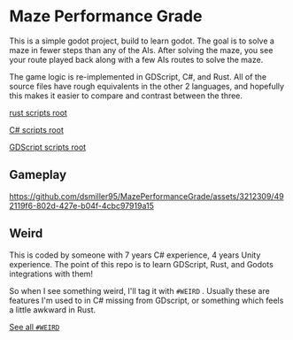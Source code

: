 # Maze Performance Grade

This is a simple godot project, build to learn godot.
The goal is to solve a maze in fewer steps than any of the AIs.
After solving the maze, you see your route played back along with a few AIs routes to solve the maze.

The game logic is re-implemented in GDScript, C#, and Rust.
All of the source files have rough equivalents in the other 2 languages, and
hopefully this makes it easier to compare and contrast between the three.

[rust scripts root](/rust/src/maze_scripts)

[C# scripts root](/godot/csharp/maze_scripts)

[GDScript scripts root](/godot/gdscript/maze_scripts)


## Gameplay

https://github.com/dsmiller95/MazePerformanceGrade/assets/3212309/492119f6-802d-427e-b04f-4cbc97919a15


## Weird

This is coded by someone with 7 years C# experience, 4 years Unity experience. 
The point of this repo is to learn GDScript, Rust, and Godots integrations with them!

So when I see something weird, I'll tag it with `#WEIRD` .
Usually these are features I'm used to in C# missing from GDscript, 
or something which feels a little awkward in Rust.

[See all `#WEIRD`](https://github.com/search?q=repo%3Adsmiller95%2FMazePerformanceGrade+%23WEIRD&type=code)


